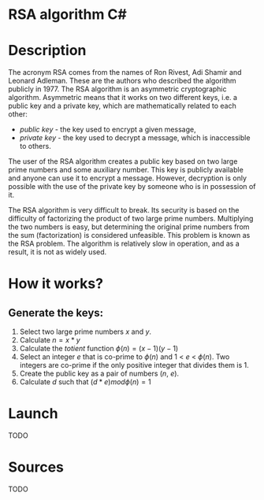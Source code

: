 # RSA algorithm C#


# Description
 
The acronym RSA comes from the names of Ron Rivest, Adi Shamir and Leonard Adleman. These are the authors who described the algorithm publicly in 1977. The RSA algorithm is an asymmetric cryptographic algorithm. Asymmetric means that it works on two different keys, i.e. a public key and a private key, which are mathematically related to each other:
- *public key* - the key used to encrypt a given message,
- *private key* - the key used to decrypt a message, which is inaccessible to others.

The user of the RSA algorithm creates a public key based on two large prime numbers and some auxiliary number. This key is publicly available and anyone can use it to encrypt a message. However, decryption is only possible with the use of the private key by someone who is in possession of it.

The RSA algorithm is very difficult to break. Its security is based on the difficulty of factorizing the product of two large prime numbers. Multiplying the two numbers is easy, but determining the original prime numbers from the sum (factorization) is considered unfeasible. This problem is known as the RSA problem. The algorithm is relatively slow in operation, and as a result, it is not as widely used.
 
# How it works?

## Generate the keys:

1. Select two large prime numbers *x* and *y*.
2. Calculate $n = x * y$
3. Calculate the *totient* function $\phi(n) = (x-1)(y-1)$ 
4. Select an integer *e* that is co-prime to $\phi(n)$ and 1 < *e* < $\phi(n)$. Two integers are co-prime if the only positive integer that divides them is 1.
5. Create the public key as a pair of numbers (*n*, *e*).
6. Calculate *d* such that $(d * e) mod \phi(n) = 1$

# Launch

TODO

# Sources

TODO

